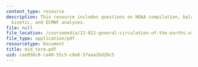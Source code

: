```yaml
---
content_type: resource
description: This resource includes questions on NOAA compilation, balance of zonal
  kinetic, and ECMWF analyses.
file: null
file_location: /coursemedia/12-812-general-circulation-of-the-earths-atmosphere-fall-2005/cae058c8ca4055c5c8e657aaa2bd20c5_mid_term.pdf
file_type: application/pdf
resourcetype: Document
title: mid_term.pdf
uid: cae058c8-ca40-55c5-c8e6-57aaa2bd20c5
---
```

